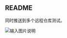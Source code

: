 ## README ##

同时推送到多个远程仓库测试。

![输入图片说明](http://git.oschina.net/uploads/images/2016/0420/113731_e31adc65_720858.jpeg "在这里输入图片标题")
